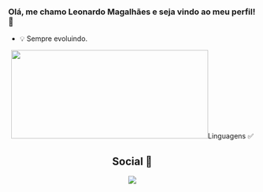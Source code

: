 ### Olá, me chamo Leonardo Magalhães e seja vindo ao meu perfil! 🖖

- 💡 Sempre evoluindo.

<div align="center">
  <img height="180em" width="400em" src="https://github-readme-stats.vercel.app/api?username=LeoMagaMoraes&show_icons=true&theme=dracula&include_all_commits=true&count_private=true%22/%3E
  <img height="180em" width="400em" src="https://github-readme-stats.vercel.app/api/top-langs/?username=LeoMagaMoraes&layout=compact&langs_count=7&theme=dracula%22/%3E
</div>

## Linguagens ✅
<p align="center">
  <a href="https://skillicons.dev/%22%3E
    <img src="https://skillicons.dev/icons?i=cpp,html,python,css,git"/>
  </a>
</p>

## Social 👀
 
<div> 
  <a href="https://www.linkedin.com/in/leomagamoraes/" target="_blank">
    <img src="https://img.shields.io/badge/-LinkedIn-%230077B5?style=for-the-badge&logo=linkedin&logoColor=white" target="_blank">
  </a> 

</div>
